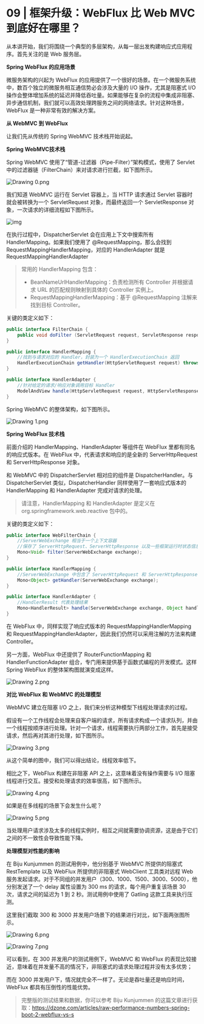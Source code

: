 # 09 | 框架升级：WebFlux 比 Web MVC 到底好在哪里？

从本讲开始，我们将围绕一个典型的多层架构，从每一层出发构建响应式应用程序。首先关注的是 Web 服务层。

**Spring WebFlux 的应用场景**

微服务架构的兴起为 WebFlux 的应用提供了一个很好的场景。在一个微服务系统中，数百个独立的微服务相互通信势必会涉及大量的 I/O 操作，尤其是阻塞式 I/O 操作会整体增加系统的延迟并降低吞吐量。如果能够在复杂的流程中集成非阻塞、异步通信机制，我们就可以高效处理跨服务之间的网络请求。针对这种场景，WebFlux 是一种非常有效的解决方案。

**从 WebMVC 到 WebFlux**

让我们先从传统的 Spring WebMVC 技术栈开始说起。

**Spring WebMVC技术栈**

Spring WebMVC 使用了“管道-过滤器（Pipe-Filter）”架构模式，使用了 Servlet 中的过滤器链（FilterChain）来对请求进行拦截，如下图所示。

![Drawing 0.png](https://gitee.com/yanglu_u/ImgRepository/raw/master/images/20211214225534.png)

我们知道 WebMVC 运行在 Servlet 容器上，当 HTTP 请求通过 Servlet 容器时就会被转换为一个 ServletRequest 对象，而最终返回一个 ServletResponse 对象，一次请求的详细流程如下图所示。





![img](https://gitee.com/yanglu_u/ImgRepository/raw/master/images/20211214222446.jpg)

在执行过程中，DispatcherServlet 会在应用上下文中搜索所有 HandlerMapping。如果我们使用了 @RequestMapping，那么会找到 RequestMappingHandlerMapping，对应的 HandlerAdapter 就是 RequestMappingHandlerAdapter

> 常用的 HandlerMapping 包含：
>
> - BeanNameUrlHandlerMapping：负责检测所有 Controller 并根据请求 URL 的匹配规则映射到具体的 Controller 实例上。
> - RequestMappingHandlerMapping：基于 @RequestMapping 注解来找到目标 Controller。

关键的类定义如下：

```java
public interface FilterChain {
    public void doFilter (ServletRequest request, ServletResponse response ) throws IOException, ServletException;
}
```

```java
public interface HandlerMapping {
    //找到与请求对应的 Handler，封装为一个 HandlerExecutionChain 返回
    HandlerExecutionChain getHandler(HttpServletRequest request) throws Exception;
}
```

```java
public interface HandlerAdapter {
    //针对给定的请求/响应对象调用目标 Handler
    ModelAndView handle(HttpServletRequest request, HttpServletResponse response, Object handler) throws Exception;
}
```

Spring WebMVC 的整体架构，如下图所示。

![Drawing 1.png](https://gitee.com/yanglu_u/ImgRepository/raw/master/images/20211214230501.png)

**Spring WebFlux 技术栈**

前面介绍的 HandlerMapping、HandlerAdapter 等组件在 WebFlux 里都有同名的响应式版本。在 WebFlux 中，代表请求和响应的是全新的 ServerHttpRequest 和 ServerHttpResponse 对象。

和 WebMVC 中的 DispatcherServlet 相对应的组件是 DispatcherHandler。与 DispatcherServlet 类似，DispatcherHandler 同样使用了一套响应式版本的 HandlerMapping 和 HandlerAdapter 完成对请求的处理。

> 请注意，HandlerMapping 和 HandlerAdapter 是定义在 org.springframework.web.reactive 包中的。

关键的类定义如下：

```java
public interface WebFilterChain {
    //ServerWebExchange 相当于一个上下文容器
    //保存了 ServerHttpRequest、ServerHttpResponse 以及一些框架运行时状态信息
    Mono<Void> filter(ServerWebExchange exchange);
}
```

```java
public interface HandlerMapping {
    //ServerWebExchange 中包含了 ServerHttpRequest 和 ServerHttpResponse 对象
    Mono<Object> getHandler(ServerWebExchange exchange);
}
```

```java
public interface HandlerAdapter {
    //HandlerResult 代表处理结果
    Mono<HandlerResult> handle(ServerWebExchange exchange, Object handler);
}
```

在 WebFlux 中，同样实现了响应式版本的 RequestMappingHandlerMapping 和 RequestMappingHandlerAdapter，因此我们仍然可以采用注解的方法来构建 Controller。

另一方面，WebFlux 中还提供了 RouterFunctionMapping 和 HandlerFunctionAdapter 组合，专门用来提供基于函数式编程的开发模式。这样 Spring WebFlux 的整体架构图就演变成这样。

![Drawing 2.png](https://gitee.com/yanglu_u/ImgRepository/raw/master/images/20211214231324.png)

**对比 WebFlux 和 WebMVC 的处理模型**

WebMVC 建立在阻塞 I/O 之上，我们来分析这种模型下线程处理请求的过程。

假设有一个工作线程会处理来自客户端的请求，所有请求构成一个请求队列，并由一个线程按顺序进行处理。针对一个请求，线程需要执行两部分工作，首先是接受请求，然后再对其进行处理，如下图所示。

![Drawing 3.png](https://gitee.com/yanglu_u/ImgRepository/raw/master/images/20211214231434.png)

从这个简单的图中，我们可以得出结论，线程效率低下。

相比之下，WebFlux 构建在非阻塞 API 之上，这意味着没有操作需要与 I/O 阻塞线程进行交互。接受和处理请求的效率很高，如下图所示。

![Drawing 4.png](https://gitee.com/yanglu_u/ImgRepository/raw/master/images/20211214231507.png)

如果是在多线程的场景下会发生什么呢？

![Drawing 5.png](https://gitee.com/yanglu_u/ImgRepository/raw/master/images/20211214231544.png)

当处理用户请求涉及太多的线程实例时，相互之间就需要协调资源，这是由于它们之间的不一致性会导致性能下降。

**处理模型对性能的影响**

在 Biju Kunjummen 的测试用例中，他分别基于 WebMVC 所提供的阻塞式 RestTemplate 以及 WebFlux 所提供的非阻塞式 WebClient 工具类对远程 Web 服务发起请求。对于不同组的并发用户（300、1000、1500、3000、5000），他分别发送了一个 delay 属性设置为 300 ms 的请求，每个用户重复该场景 30 次，请求之间的延迟为 1 到 2 秒。测试用例中使用了 Gatling 这款工具来执行压测。

这里我们截取 300 和 3000 并发用户场景下的结果进行对比，如下面两张图所示。

![Drawing 6.png](https://gitee.com/yanglu_u/ImgRepository/raw/master/images/20211214231912.png)

![Drawing 7.png](https://gitee.com/yanglu_u/ImgRepository/raw/master/images/20211214231919.png)

可以看到，在 300 并发用户的测试用例下，WebMVC 和 WebFlux 的表现比较接近，意味着在并发量不高的情况下，非阻塞式的请求处理过程并没有太多优势；

而在 3000 并发用户下，情况就完全不一样了。无论是吞吐量还是响应时间，WebFlux 都具有压倒性的性能优势。

> 完整版的测试结果和数据，你可以参考 Biju Kunjummen 的这篇文章进行获取：https://dzone.com/articles/raw-performance-numbers-spring-boot-2-webflux-vs-s



